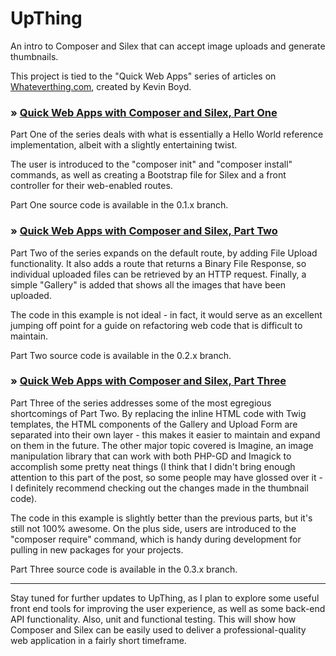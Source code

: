 UpThing
=======

An intro to Composer and Silex that can accept image uploads and generate thumbnails.

This project is tied to the "Quick Web Apps" series of articles on [Whateverthing.com](http://whateverthing.com), created by Kevin Boyd.

### &raquo; [Quick Web Apps with Composer and Silex, Part One](http://whateverthing.com/blog/2013/06/28/quick-web-apps-part-one/)

Part One of the series deals with what is essentially a Hello World reference implementation, albeit with a slightly entertaining twist.

The user is introduced to the "composer init" and "composer install" commands, as well as creating a Bootstrap file for Silex and a front controller for their web-enabled routes.

Part One source code is available in the 0.1.x branch.

### &raquo; [Quick Web Apps with Composer and Silex, Part Two](http://whateverthing.com/blog/2013/06/30/quick-web-apps-part-two/)

Part Two of the series expands on the default route, by adding File Upload functionality. It also adds a route that returns a Binary File Response, so individual uploaded files can be retrieved by an HTTP request. Finally, a simple "Gallery" is added that shows all the images that have been uploaded.

The code in this example is not ideal - in fact, it would serve as an excellent jumping off point for a guide on refactoring web code that is difficult to maintain.

Part Two source code is available in the 0.2.x branch.

### &raquo; [Quick Web Apps with Composer and Silex, Part Three](http://whateverthing.com/blog/2013/07/01/quick-web-apps-part-three/)

Part Three of the series addresses some of the most egregious shortcomings of Part Two. By replacing the inline HTML code with Twig templates, the HTML components of the Gallery and Upload Form are separated into their own layer - this makes it easier to maintain and expand on them in the future. The other major topic covered is Imagine, an image manipulation library that can work with both PHP-GD and Imagick to accomplish some pretty neat things (I think that I didn't bring enough attention to this part of the post, so some people may have glossed over it - I definitely recommend checking out the changes made in the thumbnail code). 

The code in this example is slightly better than the previous parts, but it's still not 100% awesome. On the plus side, users are introduced to the "composer require" command, which is handy during development for pulling in new packages for your projects. 

Part Three source code is available in the 0.3.x branch.

---

Stay tuned for further updates to UpThing, as I plan to explore some useful front end tools for improving the user experience, as well as some back-end API functionality. Also, unit and functional testing. This will show how Composer and Silex can be easily used to deliver a professional-quality web application in a fairly short timeframe.
